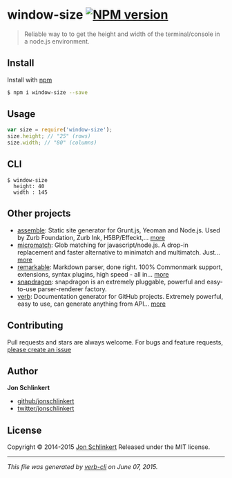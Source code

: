 # window-size [![NPM version](https://badge.fury.io/js/window-size.svg)](http://badge.fury.io/js/window-size)

> Reliable way to to get the height and width of the terminal/console in a node.js environment.

## Install

Install with [npm](https://www.npmjs.com/)

```sh
$ npm i window-size --save
```

## Usage

```js
var size = require('window-size');
size.height; // "25" (rows)
size.width; // "80" (columns)
```

## CLI

```shell
$ window-size
  height: 40
  width : 145
```

## Other projects

* [assemble](http://assemble.io): Static site generator for Grunt.js, Yeoman and Node.js. Used by Zurb Foundation, Zurb Ink, H5BP/Effeckt,… [more](http://assemble.io)
* [micromatch](https://github.com/jonschlinkert/micromatch): Glob matching for javascript/node.js. A drop-in replacement and faster alternative to minimatch and multimatch. Just… [more](https://github.com/jonschlinkert/micromatch)
* [remarkable](https://github.com/jonschlinkert/remarkable): Markdown parser, done right. 100% Commonmark support, extensions, syntax plugins, high speed - all in… [more](https://github.com/jonschlinkert/remarkable)
* [snapdragon](https://github.com/jonschlinkert/snapdragon): snapdragon is an extremely pluggable, powerful and easy-to-use parser-renderer factory.
* [verb](https://github.com/assemble/verb): Documentation generator for GitHub projects. Extremely powerful, easy to use, can generate anything from API… [more](https://github.com/assemble/verb)

## Contributing

Pull requests and stars are always welcome. For bugs and feature requests, [please create an issue](https://github.com/jonschlinkert/window-size/issues/new)

## Author

**Jon Schlinkert**

+ [github/jonschlinkert](https://github.com/jonschlinkert)
+ [twitter/jonschlinkert](http://twitter.com/jonschlinkert)

## License

Copyright © 2014-2015 [Jon Schlinkert](https://github.com/jonschlinkert)
Released under the MIT license.

***

_This file was generated by [verb-cli](https://github.com/assemble/verb-cli) on June 07, 2015._
